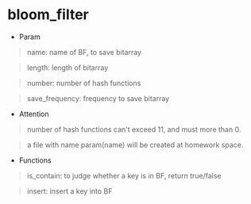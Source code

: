 # bloom_filter
* Param
> name: name of BF, to save bitarray

> length: length of bitarray

> number: number of hash functions

> save_frequency: frequency to save bitarray
  
* Attention
> number of hash functions can't exceed 11, and must more than 0.

> a file with name param(name) will be created at homework space.

* Functions
> is_contain: to judge whether a key is in BF, return true/false

> insert: insert a key into BF
